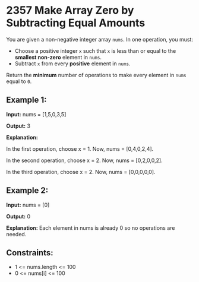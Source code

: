 # 2357 Make Array Zero by Subtracting Equal Amounts

You are given a non-negative integer array ```nums```. In one operation, you must:

 - Choose a positive integer ```x``` such that ```x``` is less than or equal to the **smallest non-zero** element in ```nums```.
 - Subtract ```x``` from every **positive** element in ```nums```.

Return the **minimum** number of operations to make every element in ```nums``` equal to ```0```.

## Example 1:

**Input:** nums = [1,5,0,3,5]

**Output:** 3

**Explanation:**

In the first operation, choose x = 1. Now, nums = [0,4,0,2,4].

In the second operation, choose x = 2. Now, nums = [0,2,0,0,2].

In the third operation, choose x = 2. Now, nums = [0,0,0,0,0].


## Example 2:

**Input:** nums = [0]

**Output:** 0

**Explanation:** Each element in nums is already 0 so no operations are needed.

 

## Constraints:

 - 1 <= nums.length <= 100
 - 0 <= nums[i] <= 100


